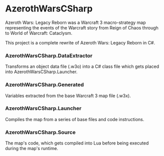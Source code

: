 # AzerothWarsCSharp
Azeroth Wars: Legacy Reborn was a Warcraft 3 macro-strategy map representing the events of the Warcraft story from Reign of Chaos through to World of Warcraft: Cataclysm.

This project is a complete rewrite of Azeroth Wars: Legacy Reborn in C#.

### AzerothWarsCSharp.DataExtractor
Transforms an object data file (.w3o) into a C# class file which gets placed into AzerothWarsCSharp.Launcher.

### AzerothWarsCSharp.Generated
Variables extracted from the base Warcraft 3 map file (.w3x).

### AzerothWarsCSharp.Launcher
Compiles the map from a series of base files and code instructions. 

### AzerothWarsCSharp.Source
The map's code, which gets compiled into Lua before being executed during the map's runtime.

